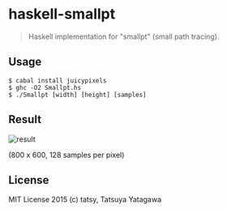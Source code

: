 haskell-smallpt
===

> Haskell implementation for "smallpt" (small path tracing).

## Usage

```shell
$ cabal install juicypixels
$ ghc -O2 Smallpt.hs
$ ./Smallpt [width] [height] [samples]
```

## Result

![result](image.png)

(800 x 600, 128 samples per pixel)

## License

MIT License 2015 (c) tatsy, Tatsuya Yatagawa
